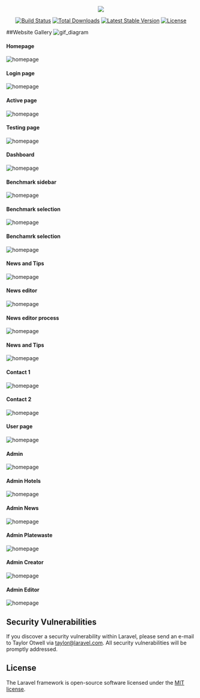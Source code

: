 <p align="center"><img src="https://laravel.com/assets/img/components/logo-laravel.svg"></p>

<p align="center">
<a href="https://travis-ci.org/laravel/framework"><img src="https://travis-ci.org/laravel/framework.svg" alt="Build Status"></a>
<a href="https://packagist.org/packages/laravel/framework"><img src="https://poser.pugx.org/laravel/framework/d/total.svg" alt="Total Downloads"></a>
<a href="https://packagist.org/packages/laravel/framework"><img src="https://poser.pugx.org/laravel/framework/v/stable.svg" alt="Latest Stable Version"></a>
<a href="https://packagist.org/packages/laravel/framework"><img src="https://poser.pugx.org/laravel/framework/license.svg" alt="License"></a>
</p>

##Website Gallery
![gif_diagram](https://raw.githubusercontent.com/waylen94/resume/master/resume001/project_image/web_gif.gif)

#### Homepage
![homepage](https://raw.githubusercontent.com/waylen94/resume/master/resume001/project_image/Home_page.png)

#### Login page
![homepage](https://raw.githubusercontent.com/waylen94/resume/master/resume001/project_image/Login_page.png)

#### Active page
![homepage](https://raw.githubusercontent.com/waylen94/resume/master/resume001/project_image/Active_page.png)

#### Testing page
![homepage](https://raw.githubusercontent.com/waylen94/resume/master/resume001/project_image/Testing_page.png)

#### Dashboard 
![homepage](https://raw.githubusercontent.com/waylen94/resume/master/resume001/project_image/Dashboard.png)

#### Benchmark sidebar
![homepage](https://raw.githubusercontent.com/waylen94/resume/master/resume001/project_image/Benchmark_sidebar.png)

#### Benchmark selection
![homepage](https://raw.githubusercontent.com/waylen94/resume/master/resume001/project_image/Benchmark_selection.png)

#### Benchamrk selection
![homepage](https://raw.githubusercontent.com/waylen94/resume/master/resume001/project_image/Benchmark_selection-2.png)

#### News and Tips
![homepage](https://raw.githubusercontent.com/waylen94/resume/master/resume001/project_image/News_tips.png)

#### News editor
![homepage](https://raw.githubusercontent.com/waylen94/resume/master/resume001/project_image/News_editor.png)

#### News editor process
![homepage](https://raw.githubusercontent.com/waylen94/resume/master/resume001/project_image/News_editor_procedure.png)

#### News and Tips
![homepage](https://raw.githubusercontent.com/waylen94/resume/master/resume001/project_image/News_display.png)

#### Contact 1
![homepage](https://raw.githubusercontent.com/waylen94/resume/master/resume001/project_image/Contact.png)

#### Contact 2
![homepage](https://raw.githubusercontent.com/waylen94/resume/master/resume001/project_image/Contact2.png)

#### User page
![homepage](https://raw.githubusercontent.com/waylen94/resume/master/resume001/project_image/User_page.png)

#### Admin
![homepage](https://raw.githubusercontent.com/waylen94/resume/master/resume001/project_image/Admin.png)

#### Admin Hotels
![homepage](https://raw.githubusercontent.com/waylen94/resume/master/resume001/project_image/Admin_hotel.png)

#### Admin News
![homepage](https://raw.githubusercontent.com/waylen94/resume/master/resume001/project_image/Admin_news.png)

#### Admin Platewaste
![homepage](https://raw.githubusercontent.com/waylen94/resume/master/resume001/project_image/Admin_platewaste.png)

#### Admin Creator
![homepage](https://raw.githubusercontent.com/waylen94/resume/master/resume001/project_image/Admin_creator.png)

#### Admin Editor
![homepage](https://raw.githubusercontent.com/waylen94/resume/master/resume001/project_image/Admin_editor.png)



## Security Vulnerabilities

If you discover a security vulnerability within Laravel, please send an e-mail to Taylor Otwell via [taylor@laravel.com](mailto:taylor@laravel.com). All security vulnerabilities will be promptly addressed.

## License

The Laravel framework is open-source software licensed under the [MIT license](https://opensource.org/licenses/MIT).
